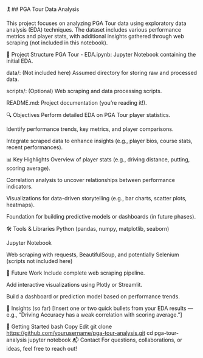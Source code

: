 🏌️ ## PGA Tour Data Analysis

This project focuses on analyzing PGA Tour data using exploratory data analysis (EDA) techniques. The dataset includes various performance metrics and player stats, with additional insights gathered through web scraping (not included in this notebook).

📁 Project Structure
PGA Tour - EDA.ipynb: Jupyter Notebook containing the initial EDA.

data/: (Not included here) Assumed directory for storing raw and processed data.

scripts/: (Optional) Web scraping and data processing scripts.

README.md: Project documentation (you’re reading it!).

🔍 Objectives
Perform detailed EDA on PGA Tour player statistics.

Identify performance trends, key metrics, and player comparisons.

Integrate scraped data to enhance insights (e.g., player bios, course stats, recent performances).

📊 Key Highlights
Overview of player stats (e.g., driving distance, putting, scoring average).

Correlation analysis to uncover relationships between performance indicators.

Visualizations for data-driven storytelling (e.g., bar charts, scatter plots, heatmaps).

Foundation for building predictive models or dashboards (in future phases).

🛠️ Tools & Libraries
Python (pandas, numpy, matplotlib, seaborn)

Jupyter Notebook

Web scraping with requests, BeautifulSoup, and potentially Selenium (scripts not included here)

📌 Future Work
Include complete web scraping pipeline.

Add interactive visualizations using Plotly or Streamlit.

Build a dashboard or prediction model based on performance trends.

🧠 Insights (so far)
[Insert one or two quick bullets from your EDA results — e.g., “Driving Accuracy has a weak correlation with scoring average.”]

🚀 Getting Started
bash
Copy
Edit
git clone https://github.com/yourusername/pga-tour-analysis.git
cd pga-tour-analysis
jupyter notebook
📬 Contact
For questions, collaborations, or ideas, feel free to reach out!
